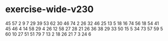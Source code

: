 # exercise-wide-v230
45
57
2
9
7
29
39
53
62
30
46
74
2
26
32
46
25
13
5
18
16
74
56
18
54
41
45
46
4
14
58
29
4
26
12
58
27
28
21
26
36
38
29
33
50
15
5
34
73
57
59
5
60
10
27
51
51
79
7
13
2
18
26
21
7
3
24
6
